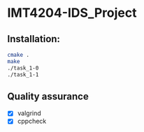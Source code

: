 # IMT4204-IDS_Project

## Installation: 
```bash
cmake . 
make
./task_1-0
./task_1-1
```
 
## Quality assurance
- [x] valgrind
- [x] cppcheck